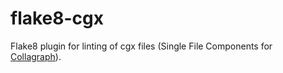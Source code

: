 # flake8-cgx

Flake8 plugin for linting of cgx files (Single File Components for [Collagraph](https://github.com/fork-tongue/collagraph)).
